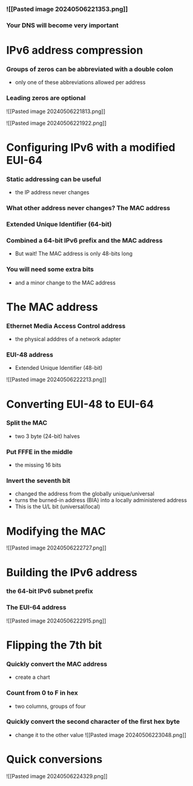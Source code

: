 
### ![[Pasted image 20240506221353.png]]
### Your DNS will become very important

# IPv6 address compression
### Groups of zeros can be abbreviated with a double colon
- only one of these abbreviations allowed per address
### Leading zeros are optional
![[Pasted image 20240506221813.png]]

![[Pasted image 20240506221922.png]]

# Configuring IPv6 with a modified EUI-64
### Static addressing can be useful
- the IP address never changes
### What other address never changes? The MAC address

### Extended Unique Identifier (64-bit)
### Combined a 64-bit IPv6 prefix and the MAC address
- But wait! The MAC address is only 48-bits long
### You will need some extra bits
- and a minor change to the MAC address
# The MAC address
### Ethernet Media Access Control address
- the physical adddres of a network adapter
### EUI-48 address
- Extended Unique Identifier (48-bit)

![[Pasted image 20240506222213.png]]
# Converting EUI-48 to EUI-64
### Split the MAC
- two 3 byte (24-bit) halves
### Put FFFE in the middle
- the missing 16 bits
### Invert the seventh bit
- changed the address from the globally unique/universal
- turns the burned-in address (BIA) into a locally administered address
- This is the U/L bit (universal/local)

# Modifying the MAC

![[Pasted image 20240506222727.png]]

# Building the IPv6 address
### the 64-bit IPv6 subnet prefix
### The EUI-64 address

![[Pasted image 20240506222915.png]]

# Flipping the 7th bit
### Quickly convert the MAC address
- create a chart
### Count from 0 to F in hex
- two columns, groups of four
### Quickly convert the second character of the first hex byte
- change it to the other value
![[Pasted image 20240506223048.png]]
# Quick conversions

![[Pasted image 20240506224329.png]]

